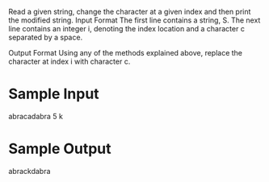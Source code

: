 Read a given string, change the character at a given index and then print the modified string. 
Input Format 
The first line contains a string, S. 
The next line contains an integer i, denoting the index location and a character c separated by a space. 

Output Format 
Using any of the methods explained above, replace the character at index i with character c. 

# Sample Input 
abracadabra
5 k

# Sample Output 
abrackdabra
